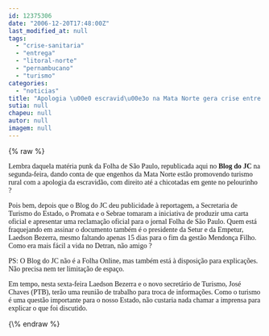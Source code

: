 ```yaml
---
id: 12375306
date: "2006-12-20T17:48:00Z"
last_modified_at: null
tags:
  - "crise-sanitaria"
  - "entrega"
  - "litoral-norte"
  - "pernambucano"
  - "turismo"
categories:
  - "noticias"
title: "Apologia \u00e0 escravid\u00e3o na Mata Norte gera crise entre \u00f3rg\u00e3os oficiais de promo\u00e7\u00e3o do turismo pernambucano"
sutia: null
chapeu: null
autor: null
imagem: null
---
```

{\% raw %}
<p><P><FONT face=Verdana>Lembra daquela matéria punk da Folha de São Paulo, republicada aqui no <STRONG>Blog do JC</STRONG> na segunda-feira, dando conta de que engenhos da Mata Norte estão promovendo turismo rural com a apologia da escravidão, com direito até a chicotadas em gente no pelourinho ? </FONT></P></p>
<p><P><FONT face=Verdana>Pois bem, depois que o<STRONG> </STRONG>Blog do JC deu publicidade à reportagem, a Secretaria de Turismo do Estado, o Promata e o Sebrae tomaram a iniciativa de produzir uma carta oficial e apresentar uma reclamação oficial para o jornal Folha de São Paulo. Quem está fraquejando em assinar o documento também é o presidente da Setur e da Empetur, Laedson Bezerra, mesmo faltando apenas 15 dias para o fim da gestão Mendonça Filho. Como era mais fácil a vida no Detran, não amigo ?</FONT></P></p>
<p><P><FONT face=Verdana>PS:&nbsp;O Blog do JC não é a Folha Online, mas também está à disposição para explicações. Não precisa nem ter limitação de espaço.</FONT></P></p>
<p><P><FONT face=Verdana>Em tempo, nesta sexta-feira Laedson Bezerra e o novo secretário de Turismo, José Chaves (PTB), terão uma reunião de trabalho para troca de informações. Como o turismo é uma questão importante para o nosso Estado, não custaria nada chamar a imprensa para explicar o que foi discutido.</FONT></P> </p>
{\% endraw %}
